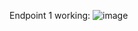 Endpoint 1 working:
![image](https://github.com/user-attachments/assets/bc00bbb0-513f-4bf9-88e4-7fdb4f612d5e)

